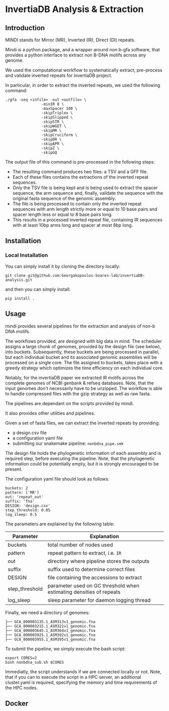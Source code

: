 # InvertiaDB Analysis & Extraction

## Introduction

MINDI stands for Mirror (MR), Inverted (IR), Direct (DI) repeats.

Mindi is a python package, and a wrapper around non b-gfa software,
that provides a python interface to extract non B-DNA motifs across any genome.

We used the computational workflow to systematically extract, pre-process and validate inverted repeats for invertiaDB project.

In particular, in order to extract the inverted repeats, we used the following command:

```
./gfa -seq <infile> -out <outfile> \
                -minIR 8 \
                -maxSpacer 100 \
                -skipTriplex \
                -skipSlipped \
                -skipSTR \
                -skipWGET \
                -skipMR \
                -skipCruciform \
                -skipDR \
                -skipAPR \
                -skipZ \
                -skipGQ
```

The output file of this command is pre-processed in the following steps:

- The resulting command produces two files: a TSV and a GFF file.
- Each of these files contains the extractions of the inverted repeat sequences.
- Only the TSV file is being kept and is being used to extract the spacer sequence, the arm sequence 
and, finally, validate the sequence with the original fasta sequence of the genomic assembly.
- The file is being processed to contain only the inverted repeat sequences with arm length strictly more or equal to 10 base pairs and 
spacer length less or equal to 8 base pairs long.
- This results in a processed inverted repeat file, containing IR sequences with at least 10bp arms long and spacer at most 8bp long.

## Installation

### Local Installation

You can simply install it by cloning the directory locally:

```
git clone git@github.com:Georgakopoulos-Soares-lab/invertiaDB-analysis.git 
```

and then you can simply install:

```
pip install .
```

## Usage

mindi provides several pipelines for the extraction and analysis of non-b DNA motifs.

The workflows provided, are designed with big data in mind. The scheduler assigns a large chunk of genomes, 
provided by the design file (see below), into buckets. Subsequently, these buckets are being processed in parallel,
but each individual bucket and its associated genomic assemblies will be processed on a single core. 
The file assigned to buckets, takes place with a greedy strategy which optimizes the time efficiency on each individual core.

Notably, for the invertiaDB paper we extracted IR motifs across the complete genomes of
NCBI genbank & refseq databases. Note, that the input genomes don't necessarily have to be unzipped. 
The workflow is able to handle compressed files with the gzip strategy as well as raw fasta.

The pipelines are dependant on the scripts provided by mindi.

It also provides other utilities and pipelines.

Given a set of fasta files, we can extract the inverted repeats by providing:

- a design.csv file
- a configuration yaml file
- submitting our snakemake pipeline: `nonbdna_pipe.smk`

The design file holds the phylogenetic information of each assembly and is required step, 
before executing the pipeline. Note, that the phylogenetic information could be potentially empty,
but it is strongly encouraged to be present.

The configuration yaml file should look as follows:

```
buckets: 2
pattern: ['MR']
out: 'repeat_out'
suffix: 'fna'
DESIGN: 'design.csv'
step_threshold: 0.05
log_sleep: 0.5
```

The parameters are explained by the following table:

| Parameter | Explanation |
| ----------| ----------- |
| buckets   | total number of nodes used |
| pattern   | repeat pattern to extract, i.e. `IR`|
| out       | directory where pipeline stores the outputs |
| suffix    | suffix used to determine correct files |
| DESIGN    | file containing the accessions to extract |
| step_threshold | parameter used on GC threshold when estimating densities of repeats |
| log_sleep      | sleep parameter for daemon logging thread |

Finally, we need a directory of genomes:

```
├── GCA_000003135.1_ASM313v1_genomic.fna
├── GCA_000003215.1_ASM321v1_genomic.fna
├── GCA_000003645.1_ASM364v1_genomic.fna
├── GCA_000003925.1_ASM392v1_genomic.fna
├── GCA_000003955.1_ASM395v1_genomic.fna
```

To submit the pipeline, we simply execute the bash script:

```
export CORES=2
bash nonbdna_sub.sh $CORES
```

Immediatly, the script understands if we are connected locally or not.
Note, that if you can to execute the script in a HPC server, an additional cluster.yaml 
is required, specifying the memory and time requirements of the HPC nodes.

## Docker
